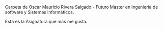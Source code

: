 Carpeta de Oscar Mauricio Rivera Salgado - Futuro Master en Ingeniería de software y Sistemas Informáticos.

Esta es la Asignatura que mas me gusta.
